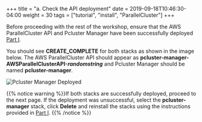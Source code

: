 +++
title = "a. Check the API deployment"
date = 2019-09-18T10:46:30-04:00
weight = 30
tags = ["tutorial", "install", "ParallelCluster"]
+++

Before proceeding with the rest of the workshop, ensure that the AWS ParallelCluster API and Pcluster Manager have been successfully deployed [Part I](/03-hpc-aws-parallelcluster-workshop/04-initialize-api.html).

You should see **CREATE_COMPLETE** for both stacks as shown in the image below. The AWS ParallelCluster API should appear as **pcluster-manager-AWSParallelClusterAPI-*randomstring*** and Pcluster Manager should be named **pcluster-manager**.

![Pcluster Manager Deployed](/images/hpc-aws-parallelcluster-workshop/pcmanager-deployed.png)

{{% notice warning %}}If both stacks are successfully deployed, proceed to the next page. If the deployment was unsuccessful, select the **pcluster-manager** stack, click **Delete** and reinstall the stacks using the instructions provided in [Part I](/03-hpc-aws-parallelcluster-workshop/04-initialize-api.html).
{{% /notice %}}
